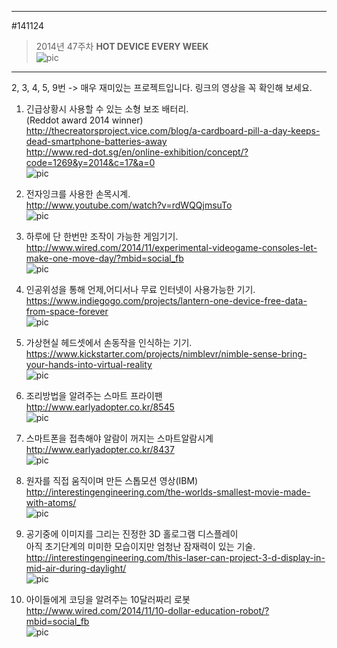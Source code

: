         
---           
#141124           
> 2014년 47주차 **HOT DEVICE EVERY WEEK**           
![pic](../image/MAIN.png)           
                                      
---          
  
  
  
2, 3, 4, 5, 9번 -> 매우 재미있는 프로젝트입니다. 링크의 영상을 꼭 확인해 보세요.  
  
1. 긴급상황시 사용할 수 있는 소형 보조 배터리.   
(Reddot award 2014 winner)  
http://thecreatorsproject.vice.com/blog/a-cardboard-pill-a-day-keeps-dead-smartphone-batteries-away  
http://www.red-dot.sg/en/online-exhibition/concept/?code=1269&y=2014&c=17&a=0  
![pic](../image/141124/1.jpg)  
  
2. 전자잉크를 사용한 손목시계.  
http://www.youtube.com/watch?v=rdWQQjmsuTo  
![pic](../image/141124/2.jpg)  
  
3. 하루에 단 한번만 조작이 가능한 게임기기.  
http://www.wired.com/2014/11/experimental-videogame-consoles-let-make-one-move-day/?mbid=social_fb  
![pic](../image/141124/3.jpg)  
  
4. 인공위성을 통해 언제,어디서나 무료 인터넷이 사용가능한 기기.  
https://www.indiegogo.com/projects/lantern-one-device-free-data-from-space-forever  
![pic](../image/141124/4.jpg)  
  
5. 가상현실 헤드셋에서 손동작을 인식하는 기기.  
https://www.kickstarter.com/projects/nimblevr/nimble-sense-bring-your-hands-into-virtual-reality  
![pic](../image/141124/5.PNG)  
  
6. 조리방법을 알려주는 스마트 프라이팬  
http://www.earlyadopter.co.kr/8545  
![pic](../image/141124/6.png)  
  
7. 스마트폰을 접촉해야 알람이 꺼지는 스마트알람시계   
http://www.earlyadopter.co.kr/8437  
![pic](../image/141124/7.jpeg)  
  
  
8. 원자를 직접 움직이며 만든 스톱모션 영상(IBM)  
http://interestingengineering.com/the-worlds-smallest-movie-made-with-atoms/  
![pic](../image/141124/8.jpg)  
  
9. 공기중에 이미지를 그리는 진정한 3D 홀로그램 디스플레이  
아직 초기단계의 미미한 모습이지만 엄청난 잠재력이 있는 기술.  
http://interestingengineering.com/this-laser-can-project-3-d-display-in-mid-air-during-daylight/  
![pic](../image/141124/9.jpg)  
  
10. 아이들에게 코딩을 알려주는 10달러짜리 로봇   
http://www.wired.com/2014/11/10-dollar-education-robot/?mbid=social_fb  
![pic](../image/141124/10.jpg)  
